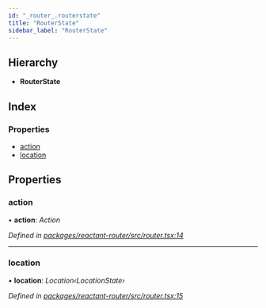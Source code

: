 ```yaml
---
id: "_router_.routerstate"
title: "RouterState"
sidebar_label: "RouterState"
---
```


## Hierarchy

* **RouterState**

## Index

### Properties

* [action](_router_.routerstate.md#action)
* [location](_router_.routerstate.md#location)

## Properties

###  action

• **action**: *Action*

*Defined in [packages/reactant-router/src/router.tsx:14](https://github.com/unadlib/reactant/blob/8437ba9b/packages/reactant-router/src/router.tsx#L14)*

___

###  location

• **location**: *Location‹LocationState›*

*Defined in [packages/reactant-router/src/router.tsx:15](https://github.com/unadlib/reactant/blob/8437ba9b/packages/reactant-router/src/router.tsx#L15)*
